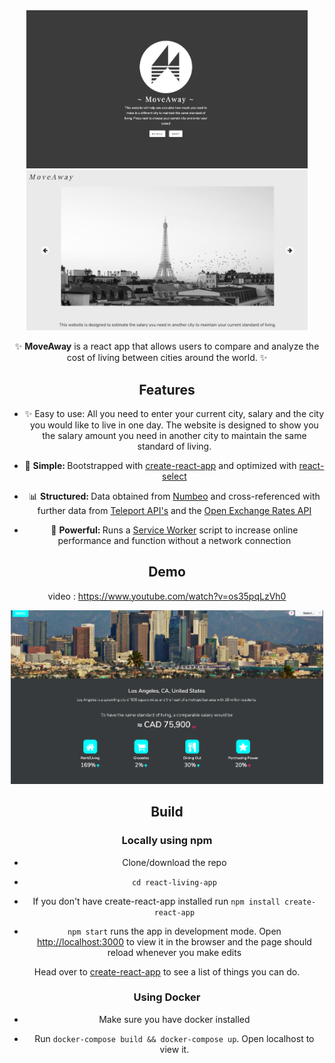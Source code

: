 <div align="center">
  
<img src="https://github.com/ZeynepSarigul/Move-Away/blob/master/src/entrypage.png" width="450"/>

<img src="https://github.com/ZeynepSarigul/Move-Away/blob/master/src/paris.png" width="450"/>


<p>✨ <strong>MoveAway</strong> is a react app that allows users to compare and analyze the cost of living between cities around   the world. ✨</p>




## Features
* ✨ Easy to use: All you need to enter your current city, salary and the city you would like to live in one day. The website is designed to show you the salary amount you need in another city to maintain the same standard of living.

* 🔩 <strong>Simple: </strong>Bootstrapped with [create-react-app](https://github.com/facebookincubator/create-react-app) and optimized with [react-select](https://github.com/JedWatson/react-select)

* 📊 <strong>Structured: </strong> Data obtained from [Numbeo](https://www.numbeo.com/cost-of-living/) and cross-referenced with further data from [Teleport API's](https://developers.teleport.org/api/) and the [Open Exchange Rates API](https://openexchangerates.org/)

* 💪 <strong>Powerful: </strong> Runs a [Service Worker](https://github.com/w3c/ServiceWorker) script to increase online performance and function without a network connection




## Demo

video : https://www.youtube.com/watch?v=os35pqLzVh0

<img src="https://github.com/ZeynepSarigul/Move-Away/blob/master/src/lastpage.png" width="500"/>

## Build

### Locally using npm
* Clone/download the repo

* `cd react-living-app`

* If you don't have create-react-app installed run `npm install create-react-app`

* `npm start` runs the app in development mode. Open [http://localhost:3000](http://localhost:3000) to view it in the browser and the page should reload whenever you make edits

<p>
Head over to <a href="https://github.com/facebookincubator/create-react-app">create-react-app</a> to see a list of things you can do.
</p>

### Using Docker

* Make sure you have docker installed

* Run `docker-compose build && docker-compose up`. Open localhost to view it.




